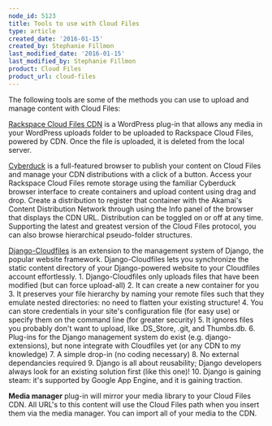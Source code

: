 ```yaml
---
node_id: 5123
title: Tools to use with Cloud Files
type: article
created_date: '2016-01-15'
created_by: Stephanie Fillmon
last_modified_date: '2016-01-15'
last_modified_by: Stephanie Fillmon
product: Cloud Files
product_url: cloud-files
---
```


The following tools are some of the methods you can use to upload and manage content with Cloud Files:

[Rackspace Cloud Files CDN](https://wordpress.org/plugins/rackspace-cloud-files-cdn/%20) is a WordPress plug-in that allows any media in your WordPress uploads folder to be uploaded to Rackspace Cloud Files, powered by CDN. Once the file is uploaded, it is deleted from the local server.

[Cyberduck](http://cyberduck.ch/) is a full-featured browser to publish your content on Cloud Files and manage your CDN distributions with a click of a button. Access your Rackspace Cloud Files remote storage using the familiar Cyberduck browser interface to create containers and upload content using drag and drop. Create a distribution to register that container with the Akamai's Content Distribution Network through using the Info panel of the browser that displays the CDN URL. Distribution can be toggled on or off at any time. Supporting the latest and greatest version of the Cloud Files protocol, you can also browse hierarchical pseudo-folder structures.

[Django-Cloudfiles](http://github.com/rossdakin/django-cloudfiles/) is an extension to the management system of Django, the popular website framework. Django-Cloudfiles lets you synchronize the static content directory of your Django-powered website to your Cloudfiles account effortlessly.
    1. Django-Cloudfiles only uploads files that have been modified (but can force upload-all)
    2. It can create a new container for you
    3. It preserves your file hierarchy by naming your remote files such that they emulate nested directories: no need to flatten your existing structure!
    4. You can store credentials in your site's configuration file (for easy use) or specify them on the command line (for greater security)
    5. It ignores files you probably don't want to upload, like .DS_Store, .git, and Thumbs.db.
    6. Plug-ins for the Django management system do exist (e.g. django-extensions), but none integrate with Cloudfiles yet (or any CDN to my knowledge)
    7. A simple drop-in (no coding necessary)
    8. No external dependancies required
    9. Django is all about reusability; Django developers always look for an existing solution first (like this one)!
    10. Django is gaining steam: it's supported by Google App Engine, and it is gaining traction.

**Media manager** plug-in will mirror your media library to your Cloud Files CDN. All URL's to this content will use the Cloud Files path when you insert them via the media manager. You can import all of your media to the CDN.
